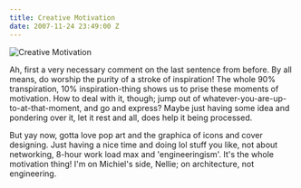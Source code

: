 ```yaml
---
title: Creative Motivation
date: 2007-11-24 23:49:00 Z
---
```


![Creative Motivation](/uploads/news_creativemotivation.jpg)

Ah, first a very necessary comment on the last sentence from before. By all means,
do worship the purity of a stroke of inspiration! The whole 90% transpiration, 10%
inspiration-thing shows us to prise these moments of motivation. How to deal with it,
though; jump out of whatever-you-are-up-to-at-that-moment, and go and express? Maybe
just having some idea and pondering over it, let it rest and all, does help it being
processed.

But yay now, gotta love pop art and the graphica of icons and cover designing. Just
having a nice time and doing lol stuff you like, not about networking, 8-hour work
load max and 'engineeringism'. It's the whole motivation thing! I'm on Michiel's
side, Nellie; on architecture, not engineering.